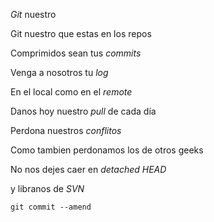 *Git* nuestro

Git nuestro que estas en los repos

Comprimidos sean tus *commits*

Venga a nosotros tu *log*

En el local como en el *remote*

Danos hoy nuestro *pull* de cada día

Perdona nuestros *conflitos*

Como tambien perdonamos los de otros geeks

No nos dejes caer en *detached HEAD*

y libranos de *SVN*

`git commit --amend`



